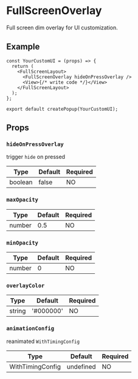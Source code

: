 # FullScreenOverlay

Full screen dim overlay for UI customization.

## Example

```tsx
const YourCustomUI = (props) => {
  return (
    <FullScreenLayout>
      <FullScreenOverlay hideOnPressOverlay />
      <View>{/* write code */}</View>
    </FullScreenLayout>
  );
};

export default createPopup(YourCustomUI);
```

## Props

### `hideOnPressOverlay`

trigger `hide` on pressed

| Type    | Default | Required |
| ------- | ------- | -------- |
| boolean | false   | NO       |

### `maxOpacity`

| Type   | Default | Required |
| ------ | ------- | -------- |
| number | 0.5     | NO       |

### `minOpacity`

| Type   | Default | Required |
| ------ | ------- | -------- |
| number | 0       | NO       |

### `overlayColor`

| Type   | Default   | Required |
| ------ | --------- | -------- |
| string | '#000000' | NO       |

### `animationConfig`

reanimated `WithTimingConfig`

| Type             | Default   | Required |
| ---------------- | --------- | -------- |
| WithTimingConfig | undefined | NO       |
